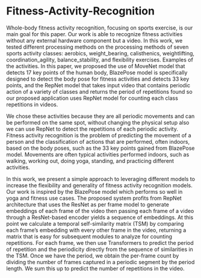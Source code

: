 # Fitness-Activity-Recognition
Whole-body fitness activity recognition, focusing on sports exercise, is our main goal for this paper. Our work is able to recognize fitness activities without any external hardware component but a video. In this work, we tested different processing methods on the processing methods of seven sports activity classes: aerobics, weight_bearing, calisthenics, weightlifting, coordination_agility, balance_stability, and flexibility exercises. Examples of the activities. In this paper, we proposed the use of MoveNet model that detects 17 key points of the human body, BlazePose model is specifically designed to detect the body pose for fitness activities and detects 33 key points, and the RepNet model that takes input video that contains periodic action of a variety of classes and returns the period of repetitions found so our proposed application uses RepNet model for counting each class repetitions in videos.

We chose these activities because they are all periodic movements and can be performed on the same spot, without changing the physical setup also we can use RepNet to detect the repetitions of each periodic activity. Fitness activity recognition is the problem of predicting the movement of a person and the classification of actions that are performed, often indoors, based on the body poses, such as the 33 key points gained from BlazePose model. Movements are often typical activities performed indoors, such as walking, working out, doing yoga, standing, and practicing different activities.

In this work, we present a simple approach to leveraging different models to increase the flexibility and generality of fitness activity recognition models. Our work is inspired by the BlazePose model which performs so well in yoga and fitness use cases. The proposed system profits from RepNet architecture that uses the ResNet as per frame model to generate embeddings of each frame of the video then passing each frame of a video through a ResNet-based encoder yields a sequence of embeddings. At this point we calculate a temporal self-similarity matrix (TSM) by comparing each frame’s embedding with every other frame in the video, returning a matrix that is easy for subsequent modules to analyze for counting repetitions. For each frame, we then use Transformers to predict the period of repetition and the periodicity directly from the sequence of similarities in the TSM. Once we have the period, we obtain the per-frame count by dividing the number of frames captured in a periodic segment by the period length. We sum this up to predict the number of repetitions in the video.
